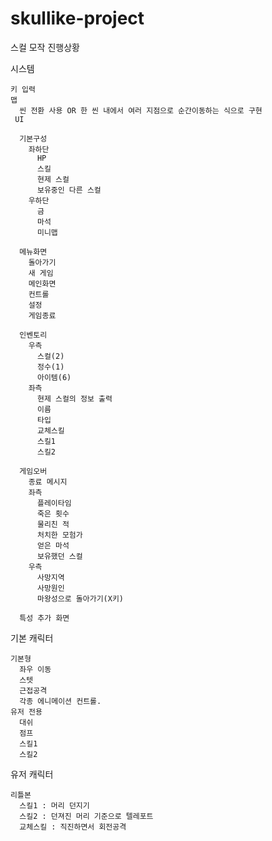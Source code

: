# skullike-project
스컬 모작 진행상황

시스템

    키 입력
    맵
      씬 전환 사용 OR 한 씬 내에서 여러 지점으로 순간이동하는 식으로 구현
     UI
     
      기본구성      
        좌하단
          HP
          스킬
          현제 스컬
          보유중인 다른 스컬
        우하단
          금
          마석
          미니맵
          
      메뉴화면
        돌아가기
        새 게임
        메인화면
        컨트롤
        설정
        게임종료        
        
      인벤토리
        우측
          스컬(2)
          정수(1)
          아이템(6)
        좌측
          현제 스컬의 정보 출력
          이름
          타입
          교체스킬
          스킬1
          스킬2
        
      게임오버
        종료 메시지
        좌측
          플레이타임
          죽은 횟수
          물리친 적
          처치한 모험가
          얻은 마석
          보유했던 스컬
        우측
          사망지역
          사망원인
          마왕성으로 돌아가기(X키)
      
      특성 추가 화면
      
      

기본 캐릭터

    기본형 
      좌우 이동
      스텟
      근접공격
      각종 에니메이션 컨트롤.
    유저 전용
      대쉬
      점프
      스킬1
      스킬2
유저 캐릭터

    리틀본
      스킬1 : 머리 던지기
      스킬2 : 던져진 머리 기준으로 텔레포트
      교체스킬 : 직진하면서 회전공격
      

